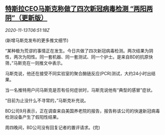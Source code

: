<!--1605252198000-->
[特斯拉CEO马斯克称做了四次新冠病毒检测 “两阳两阴”（更新版）](https://cn.reuters.com/article/musk-covid-test-1112-thur-idCNKBS27T0MN)
------

<div><i>2020-11-13T06:51:18Z</i></div><p>(新增马斯克发布的更多推文细节)</p><p>“某种极为荒谬的事情正在发生。今日共做了四次新冠病毒检测。两次结果为阴性，两次为阳性。同一套机器、同一套测试、同一个护士。是来自BD的抗原快筛，”马斯克在一则推文中表示。</p><p>马斯克说，他还在接受不同实验室的聚合酶链反应(PCR)测试，大约24小时出结果。</p><p>当一名推特用户问马斯克是否有任何症状时，马斯克说他有“典型的感冒”症状。</p><p>“目前为止没什么不寻常的，”马斯克补充说。</p><p>BD公司9月表示，正在调查来自美国养老院的报告，报告称该公司的快速新冠病毒检测设备产生了假阳性结果。</p><p>周四晚间，BD公司没有回复记者的置评请求。(完)</p>
